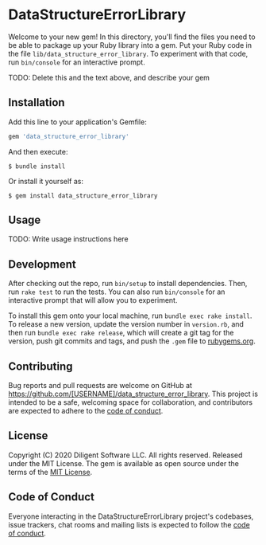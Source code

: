 # DataStructureErrorLibrary

Welcome to your new gem! In this directory, you'll find the files you need to be able to package up your Ruby library into a gem. Put your Ruby code in the file `lib/data_structure_error_library`. To experiment with that code, run `bin/console` for an interactive prompt.

TODO: Delete this and the text above, and describe your gem

## Installation

Add this line to your application's Gemfile:

```ruby
gem 'data_structure_error_library'
```

And then execute:

    $ bundle install

Or install it yourself as:

    $ gem install data_structure_error_library

## Usage

TODO: Write usage instructions here

## Development

After checking out the repo, run `bin/setup` to install dependencies. Then, run `rake test` to run the tests. You can also run `bin/console` for an interactive prompt that will allow you to experiment.

To install this gem onto your local machine, run `bundle exec rake install`. To release a new version, update the version number in `version.rb`, and then run `bundle exec rake release`, which will create a git tag for the version, push git commits and tags, and push the `.gem` file to [rubygems.org](https://rubygems.org).

## Contributing

Bug reports and pull requests are welcome on GitHub at https://github.com/[USERNAME]/data_structure_error_library. This project is intended to be a safe, welcoming space for collaboration, and contributors are expected to adhere to the [code of conduct](https://github.com/[USERNAME]/data_structure_error_library/blob/master/CODE_OF_CONDUCT.md).


## License

Copyright (C) 2020 Diligent Software LLC. All rights reserved. Released under the MIT License.
The gem is available as open source under the terms of the [MIT License](https://opensource.org/licenses/MIT).

## Code of Conduct

Everyone interacting in the DataStructureErrorLibrary project's codebases, issue trackers, chat rooms and mailing lists is expected to follow the [code of conduct](https://github.com/[USERNAME]/data_structure_error_library/blob/master/CODE_OF_CONDUCT.md).
